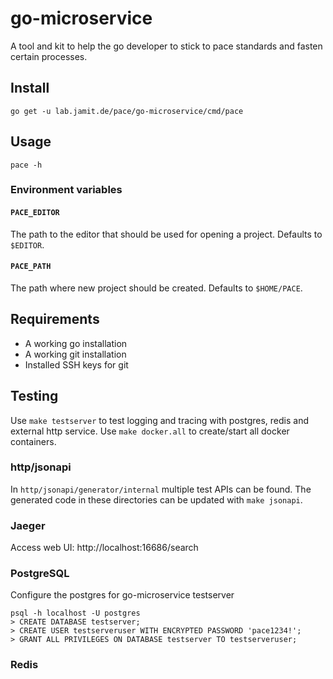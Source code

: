 # go-microservice

A tool and kit to help the go developer to stick to pace standards and fasten certain processes.

## Install

    go get -u lab.jamit.de/pace/go-microservice/cmd/pace

## Usage

    pace -h

### Environment variables

#### `PACE_EDITOR`

The path to the editor that should be used for opening a project. Defaults to `$EDITOR`.

#### `PACE_PATH`

The path where new project should be created. Defaults to `$HOME/PACE`.

## Requirements

* A working go installation
* A working git installation
* Installed SSH keys for git

## Testing

Use `make testserver` to test logging and tracing with postgres, redis and external http service.
Use `make docker.all` to create/start all docker containers.

### http/jsonapi

In `http/jsonapi/generator/internal` multiple test APIs can be found. The
generated code in these directories can be updated with `make jsonapi`.

### Jaeger

Access web UI: http://localhost:16686/search

### PostgreSQL

Configure the postgres for go-microservice testserver

    psql -h localhost -U postgres
    > CREATE DATABASE testserver;
    > CREATE USER testserveruser WITH ENCRYPTED PASSWORD 'pace1234!';
    > GRANT ALL PRIVILEGES ON DATABASE testserver TO testserveruser;

### Redis
